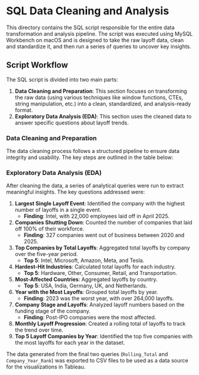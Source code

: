 # SQL Data Cleaning and Analysis

This directory contains the SQL script responsible for the entire data transformation and analysis pipeline. The script was executed using MySQL Workbench on macOS and is designed to take the raw layoff data, clean and standardize it, and then run a series of queries to uncover key insights.

## Script Workflow

The SQL script is divided into two main parts:
1.  **Data Cleaning and Preparation**: This section focuses on transforming the raw data (using various techniques like window functions, CTEs, string manipulation, etc.) into a clean, standardized, and analysis-ready format.
2.  **Exploratory Data Analysis (EDA)**: This section uses the cleaned data to answer specific questions about layoff trends.

### Data Cleaning and Preparation

The data cleaning process follows a structured pipeline to ensure data integrity and usability. The key steps are outlined in the table below:
### Exploratory Data Analysis (EDA)

After cleaning the data, a series of analytical queries were run to extract meaningful insights. The key questions addressed were:

1.  **Largest Single Layoff Event**: Identified the company with the highest number of layoffs in a single event.
    *   **Finding**: Intel, with 22,000 employees laid off in April 2025.
2.  **Companies Shutting Down**: Counted the number of companies that laid off 100% of their workforce.
    *   **Finding**: 327 companies went out of business between 2020 and 2025.
3.  **Top Companies by Total Layoffs**: Aggregated total layoffs by company over the five-year period.
    *   **Top 5**: Intel, Microsoft, Amazon, Meta, and Tesla.
4.  **Hardest-Hit Industries**: Calculated total layoffs for each industry.
    *   **Top 5**: Hardware, Other, Consumer, Retail, and Transportation.
5.  **Most-Affected Countries**: Aggregated layoffs by country.
    *   **Top 5**: USA, India, Germany, UK, and Netherlands.
6.  **Year with the Most Layoffs**: Grouped total layoffs by year.
    *   **Finding**: 2023 was the worst year, with over 264,000 layoffs.
7.  **Company Stage and Layoffs**: Analyzed layoff numbers based on the funding stage of the company.
    *   **Finding**: Post-IPO companies were the most affected.
8.  **Monthly Layoff Progression**: Created a rolling total of layoffs to track the trend over time.
9.  **Top 5 Layoff Companies by Year**: Identified the top five companies with the most layoffs for each year in the dataset.

The data generated from the final two queries (`Rolling_Total` and `Company_Year_Rank`) was exported to CSV files to be used as a data source for the visualizations in Tableau.
